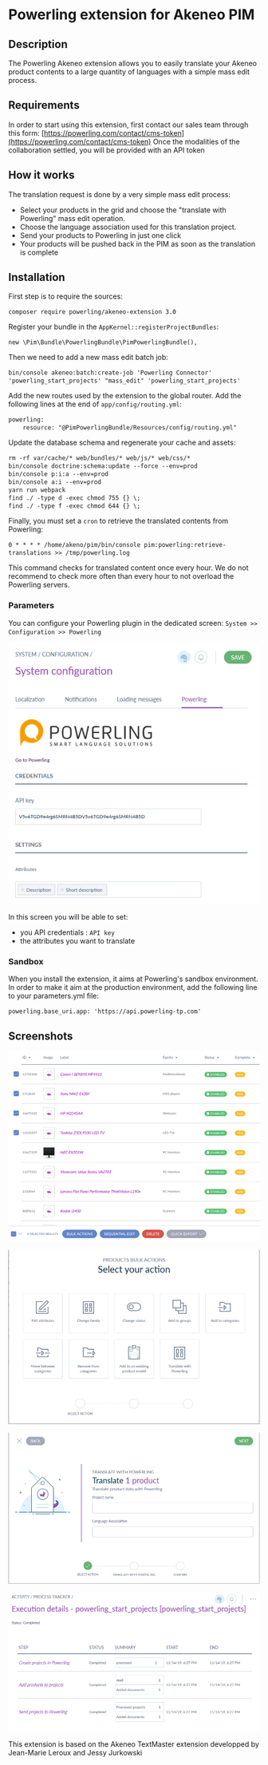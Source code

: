 # Powerling extension for Akeneo PIM

## Description

The Powerling Akeneo extension allows you to easily translate your Akeneo product contents to a large quantity of languages with a simple mass edit process.

## Requirements

In order to start using this extension, first contact our sales team through this form: [https://powerling.com/contact/cms-token](https://powerling.com/contact/cms-token)
Once the modalities of the collaboration settled, you will be provided with an API token

## How it works

The translation request is done by a very simple mass edit process:

- Select your products in the grid and choose the "translate with Powerling" mass edit operation.
- Choose the language association used for this translation project.
- Send your products to Powerling in just one click
- Your products will be pushed back in the PIM as soon as the translation is complete

## Installation

First step is to require the sources:
```
composer require powerling/akeneo-extension 3.0
```

Register your bundle in the `AppKernel::registerProjectBundles`:

```
new \Pim\Bundle\PowerlingBundle\PimPowerlingBundle(),
```

Then we need to add a new mass edit batch job:

```
bin/console akeneo:batch:create-job 'Powerling Connector' 'powerling_start_projects' "mass_edit" 'powerling_start_projects'
```

Add the new routes used by the extension to the global router. Add the following lines at the end of `app/config/routing.yml`:

```
powerling:
    resource: "@PimPowerlingBundle/Resources/config/routing.yml"
```

Update the database schema and regenerate your cache and assets:

```
rm -rf var/cache/* web/bundles/* web/js/* web/css/*
bin/console doctrine:schema:update --force --env=prod 
bin/console p:i:a --env=prod
bin/console a:i --env=prod
yarn run webpack
find ./ -type d -exec chmod 755 {} \;
find ./ -type f -exec chmod 644 {} \;
```

Finally, you must set a `cron` to retrieve the translated contents from Powerling:
```
0 * * * * /home/akeno/pim/bin/console pim:powerling:retrieve-translations >> /tmp/powerling.log
```

This command checks for translated content once every hour. We do not recommend to check more often than every hour to not overload the Powerling servers.

### Parameters

You can configure your Powerling plugin in the dedicated screen: `System >> Configuration >> Powerling`

![configuration screen](doc/img/configuration-01.png)

In this screen you will be able to set:

- you API credentials : `API key`
- the attributes you want to translate

### Sandbox

When you install the extension, it aims at Powerling's sandbox environment.
In order to make it aim at the production environment, add the following line to your parameters.yml file:

```
powerling.base_uri.app: 'https://api.powerling-tp.com'
```

## Screenshots

![Select products](doc/img/01-select-products.png)

![Select Powerling action](doc/img/02-select-action.png)

![Configure the project](doc/img/03-configure-project.png)

![Execution details](doc/img/04-execution-details.png)

This extension is based on the Akeneo TextMaster extension developped by Jean-Marie Leroux and Jessy Jurkowski

